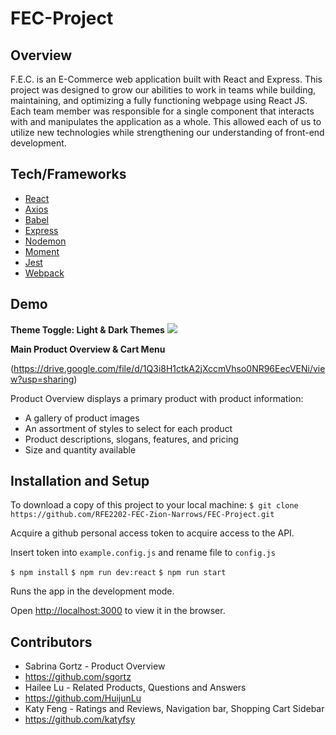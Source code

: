 # FEC-Project

Overview
---
F.E.C. is an E-Commerce web application built with React and Express. This project was designed to grow our abilities to work in teams while building, maintaining, and optimizing a fully functioning webpage using React JS. Each team member was responsible for a single component that interacts with and manipulates the application as a whole. This allowed each of us to utilize new technologies while strengthening our understanding of front-end development. 

Tech/Frameworks
---
* [React](https://create-react-app.dev/)
* [Axios](https://www.npmjs.com/package/axios)
* [Babel](https://www.npmjs.com/package/Babel)
* [Express](https://www.npmjs.com/package/express)
* [Nodemon](https://www.npmjs.com/package/nodemon)
* [Moment](https://www.npmjs.com/package/moment)
* [Jest](https://www.npmjs.com/package/jest)
* [Webpack](https://www.npmjs.com/package/webpack)

Demo
---
**Theme Toggle: Light & Dark Themes**
![](DemoGif/PageOverview.gif)


**Main Product Overview & Cart Menu**

(https://drive.google.com/file/d/1Q3i8H1ctkA2jXccmVhso0NR96EecVENi/view?usp=sharing)

Product Overview displays a primary product with product information:

* A gallery of product images
* An assortment of styles to select for each product
* Product descriptions, slogans, features, and pricing
* Size and quantity available

Installation and Setup
---
To download a copy of this project to your local machine:
`$ git clone https://github.com/RFE2202-FEC-Zion-Narrows/FEC-Project.git`

Acquire a github personal access token to acquire access to the API. 

Insert token into `example.config.js` and rename file to `config.js`

`$ npm install`
`$ npm run dev:react`
`$ npm run start`

Runs the app in the development mode. 

Open [http://localhost:3000](http://localhost:3000/) to view it in the browser.

Contributors
---
* Sabrina Gortz - Product Overview
 * https://github.com/sgortz
* Hailee Lu - Related Products, Questions and Answers 
 * https://github.com/HuijunLu
* Katy Feng - Ratings and Reviews, Navigation bar, Shopping Cart Sidebar 
 * https://github.com/katyfsy
